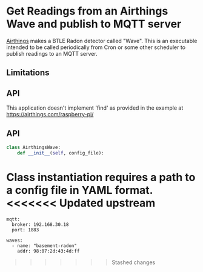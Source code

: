 # Get Readings from an Airthings Wave and publish to MQTT server

[Airthings](http://airthings.com) makes a BTLE Radon detector called "Wave". This is an executable intended to be called periodically from Cron or some other scheduler to publish readings to an MQTT server.

## Limitations
## API

This application doesn't implement 'find' as provided in the example at https://airthings.com/raspberry-pi/

## API

```Python
class AirthingsWave:
    def __init__(self, config_file):
```

Class instantiation requires a path to a config file in YAML format.
<<<<<<< Updated upstream
=======


```
mqtt:
  broker: 192.168.30.18
  port: 1883

waves:
  - name: "basement-radon"
    addr: 98:07:2d:43:4d:ff
```
>>>>>>> Stashed changes
